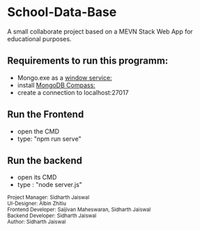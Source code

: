 # School-Data-Base
A small collaborate project based on a MEVN Stack Web App for educational purposes.

## Requirements to run this programm:
- Mongo.exe as a [window service:](https://docs.mongodb.com/manual/tutorial/install-mongodb-on-windows/)
- install [MongoDB Compass:](https://docs.mongodb.com/compass/current/install/)
- create a connection to localhost:27017

## Run the Frontend
- open the CMD
- type: "npm run serve"

## Run the backend 
- open its CMD
- type : "node server.js"

<sup>Project Manager: Sidharth Jaiswal</sup>  
<sup>UI-Designer: Albin Zhitiu</sup>  
<sup>Frontend Developer: Saijivan Maheswaran, Sidharth Jaiswal</sup>  
<sup>Backend Developer: Sidharth Jaiswal</sup>  
<sup>Author: Sidharth Jaiswal</sup>
